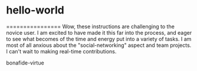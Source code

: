 # hello-world
================
Wow, these instructions are challenging to the novice user. I am excited to have made it this far into the process, and eager to see what becomes of the time and energy put into a variety of tasks. I am most of all anxious about the "social-networking" aspect and team projects. I can't wait to making real-time contributions.

bonafide-virtue
